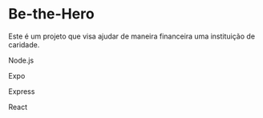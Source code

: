 # Be-the-Hero
Este é um projeto que visa ajudar de maneira financeira uma instituição de caridade.

Node.js

Expo

Express

React
